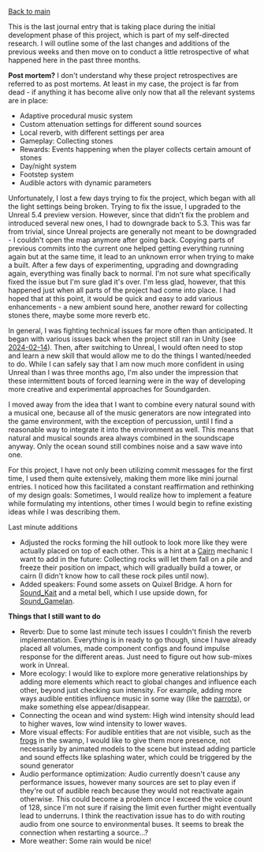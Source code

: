 [Back to main](index.html)


This is the last journal entry that is taking place during the initial development phase of this project, which is part of my self-directed research. I will outline some of the last changes and additions of the previous weeks and then move on to conduct a little retrospective of what happened here in the past three months.







**Post mortem?**
I don't understand why these project retrospectives are referred to as post mortems. At least in my case, the project is far from dead - if anything it has become alive only now that all the relevant systems are in place:
- Adaptive procedural music system
- Custom attenuation settings for different sound sources
- Local reverb, with different settings per area
- Gameplay: Collecting stones
- Rewards: Events happening when the player collects certain amount of stones
- Day/night system
- Footstep system
- Audible actors with dynamic parameters


Unfortunately, I lost a few days trying to fix the project, which began with all the light settings being broken. Trying to fix the issue, I upgraded to the Unreal 5.4 preview version. However, since that didn't fix the problem and introduced several new ones, I had to downgrade back to 5.3. This was far from trivial, since Unreal projects are generally not meant to be downgraded - I couldn't open the map anymore after going back. Copying parts of previous commits into the current one helped getting everything running again but at the same time, it lead to an unknown error when trying to make a built. After a few days of experimenting, upgrading and downgrading again, everything was finally back to normal. I'm not sure what specifically fixed the issue but I'm sure glad it's over. I'm less glad, however, that this happened just when all parts of the project had come into place. I had hoped that at this point, it would be quick and easy to add various enhancements - a new ambient sound here, another reward for collecting stones there, maybe some more reverb etc.

In general, I was fighting technical issues far more often than anticipated. It began with various issues back when the project still ran in Unity (see [2024-02-14](2024-02-14.md)). Then, after switching to Unreal, I would often need to stop and learn a new skill that would allow me to do the things I wanted/needed to do. While I can safely say that I am now much more confident in using Unreal than I was three months ago, I'm also under the impression that these intermittent bouts of forced learning were in the way of developing more creative and experimental approaches for Soundgarden.

I moved away from the idea that I want to combine every natural sound with a musical one, because all of the music generators are now integrated into the game environment, with the exception of percussion, until I find a reasonable way to integrate it into the environment as well. This means that natural and musical sounds area always combined in the soundscape anyway. Only the ocean sound still combines noise and a saw wave into one.


For this project, I have not only been utilizing commit messages for the first time, I used them quite extensively, making them more like mini journal entries. I noticed how this facilitated a constant reaffirmation and rethinking of my design goals: Sometimes, I would realize how to implement a feature while formulating my intentions, other times I would begin to refine existing ideas while I was describing them.


Last minute additions
- Adjusted the rocks forming the hill outlook to look more like they were actually placed on top of each other. This is a hint at a [Cairn](https://en.wikipedia.org/wiki/Cairn) mechanic I want to add in the future: Collecting rocks will let them fall on a pile and freeze their position on impact, which will gradually build a tower, or cairn (I didn't know how to call these rock piles until now).
- Added speakers: Found some assets on Quixel Bridge. A horn for [Sound_Kait](Sound_Kait.md) and a metal bell, which I use upside down, for [Sound_Gamelan](Sound_Gamelan.md).

**Things that I still want to do**
- Reverb: Due to some last minute tech issues I couldn't finish the reverb implementation. Everything is in ready to go though, since I have already placed all volumes, made component configs and found impulse response for the different areas. Just need to figure out how sub-mixes work in Unreal.
- More ecology: I would like to explore more generative relationships by adding more elements which react to global changes and influence each other, beyond just checking sun intensity. For example, adding more ways audible entities influence music in some way (like the [parrots](Sound_Parrots.md)), or make something else appear/disappear.
- Connecting the ocean and wind system: High wind intensity should lead to higher waves, low wind intensity to lower waves.
- More visual effects: For audible entities that are not visible, such as the [frogs](Sound_Frogs.md) in the swamp, I would like to give them more presence, not necessarily by animated models to the scene but instead adding particle and sound effects like splashing water, which could be triggered by the sound generator
- Audio performance optimization: Audio currently doesn't cause any performance issues, however many sources are set to play even if they're out of audible reach because they would not reactivate again otherwise. This could become a problem once I exceed the voice count of 128, since I'm not sure if raising the limit even further might eventually lead to underruns. I think the reactivation issue has to do with routing audio from one source to environmental buses. It seems to break the connection when restarting a source...?
- More weather: Some rain would be nice!